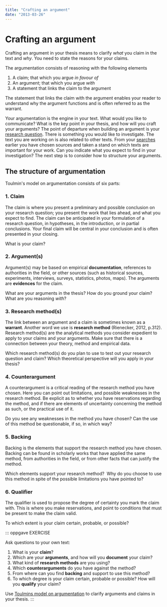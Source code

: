 ```yaml
---
title: "Crafting an argument"
date: "2013-03-26"
---
```


# Crafting an argument

Crafting an argument in your thesis means to clarify _what_ you claim in the text and _why_. You need to state the reasons for your claims.

The argumentation consists of reasoning with the following elements

1. A claim; that which you argue _in favour of_
2. An argument; that which you argue _with_
3. A statement that links the claim to the argument

The statement that links the claim with the argument enables your reader to understand why the argument functions and is often referred to as the warrant.

Your argumentation is the engine in your text. What would you like to communicate? What is the key point in your thesis, and how will you craft your arguments? The point of departure when building an argument is your [research question](/skriving/struktur/a-argumenterere-i-egen-tekst/?p=881). There is something you would like to investigate. The text you are working on is also related to other texts. From your [searches](/en/searching/delve-deeply/) earlier you have chosen sources and taken a stand on which texts are important for your work. Can you indicate what you expect to find in your investigation? The next step is to consider how to structure your arguments.

## The structure of argumentation

Toulmin's model on argumentation consists of six parts:

### 1. Claim
The claim is where you present a preliminary and possible conclusion on your research question; you present the work that lies ahead, and what you expect to find. The claim can be anticipated in your formulation of a research question, in hypotheses, in the introduction, or in partial conclusions. Your final claim will be central in your conclusion and is often presented in your closing.

What is your claim?

### 2. Argument(s)
Argument(s) may be based on empirical **documentation**, references to authorities in the field, or other sources (such as historical sources, experiments, interviews, surveys, statistics, photos, maps). The arguments are **evidences** for the claim.

What are your arguments in the thesis? How do you ground your claim? What are you reasoning _with_?

### 3. Research method(s)  
The link between an argument and a claim is sometimes known as a **warrant**. Another word we use is **research method** (Rienecker, 2012, p.312). Research method(s) are the analytical methods you consider expedient to apply to your claims and your arguments. Make sure that there is a connection between your theory, method and empirical data.

Which research method(s) do you plan to use to test out your research question and claim? Which theoretical perspective will you apply in your thesis?

### 4. Counterargument
A counterargument is a critical reading of the research method you have chosen. Here you can point out limitations, and possible weaknesses in the research method. Be explicit as to whether you have reservations regarding the method, and if there are elements of uncertainty concerning the method as such, or the practical use of it.

Do you see any weaknesses in the method you have chosen? Can the use of this method be questionable, if so, in which way?

### 5. Backing
Backing is the elements that support the research method you have chosen. Backing can be found in scholarly works that have applied the same method, from authorities in the field, or from other facts that can justify the method.

Which elements support your research method?  Why do you choose to use this method in spite of the possible limitations you have pointed to?

### 6. Qualifier
The qualifier is used to propose the degree of certainty you mark the claim with. This is where you make reservations, and point to conditions that must be present to make the claim valid.

To which extent is your claim certain, probable, or possible?

::: oppgave EXERCISE

Ask questions to your own text:

1. What is your **claim**?
2. Which are your **arguments**, and how will you **document** your claim?
3. What kind of **research methods** are you using?
4. Which **counterarguments** do you have against the method?
5. From where can you find **backing** and support to use this method? 
6. To which degree is your claim certain, probable or possible? How will you **qualify** your claim?

Use [Toulmins model on argumentation](http://folk.uib.no/st10938/toulmin-owntext/argument.html) to clarify arguments and claims in your thesis.
:::
